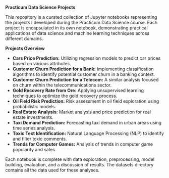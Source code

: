 **Practicum Data Science Projects**

This repository is a curated collection of Jupyter notebooks representing the projects I developed during the Practicum Data Science course. Each project is encapsulated in its own notebook, demonstrating practical applications of data science and machine learning techniques across different domains.

**Projects Overview**

- **Cars Price Prediction:** Utilizing regression models to predict car prices based on various attributes.
- **Customer Churn Prediction for a Bank:** Implementing classification algorithms to identify potential customer churn in a banking context.
- **Customer Churn Prediction for a Telecom:** A similar analysis focused on churn within the telecommunications sector.
- **Gold Recovery Rate from Ore:** Applying unsupervised learning techniques to optimize the gold recovery process.
- **Oil Field Risk Prediction:** Risk assessment in oil field exploration using probabilistic models.
- **Real Estate Analysis:** Market analysis and price prediction for real estate investments.
- **Taxi Demand Prediction:** Forecasting taxi demand in urban areas using time series analysis.
- **Toxic Text Identification:** Natural Language Processing (NLP) to identify and filter toxic comments.
- **Trends for Computer Games:** Analysis of trends in computer game popularity and sales.

Each notebook is complete with data exploration, preprocessing, model building, evaluation, and a discussion of results. The datasets directory contains all the data used for these analyses.